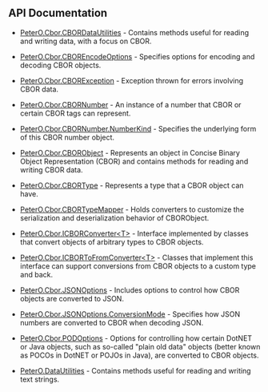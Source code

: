 ## API Documentation

 * [PeterO.Cbor.CBORDataUtilities](PeterO.Cbor.CBORDataUtilities.md) - Contains methods useful for reading and writing data, with a focus on CBOR.

 * [PeterO.Cbor.CBOREncodeOptions](PeterO.Cbor.CBOREncodeOptions.md) - Specifies options for encoding and decoding CBOR objects.

 * [PeterO.Cbor.CBORException](PeterO.Cbor.CBORException.md) - Exception thrown for errors involving CBOR data.

 * [PeterO.Cbor.CBORNumber](PeterO.Cbor.CBORNumber.md) - An instance of a number that CBOR or certain CBOR tags can represent.

 * [PeterO.Cbor.CBORNumber.NumberKind](PeterO.Cbor.CBORNumber.NumberKind.md) - Specifies the underlying form of this CBOR number object.

 * [PeterO.Cbor.CBORObject](PeterO.Cbor.CBORObject.md) - Represents an object in Concise Binary Object Representation (CBOR) and contains methods for reading and writing CBOR data.

 * [PeterO.Cbor.CBORType](PeterO.Cbor.CBORType.md) - Represents a type that a CBOR object can have.

 * [PeterO.Cbor.CBORTypeMapper](PeterO.Cbor.CBORTypeMapper.md) - Holds converters to customize the serialization and deserialization behavior of CBORObject.

 * [PeterO.Cbor.ICBORConverter&lt;T&gt;](PeterO.Cbor.ICBORConverter-T.md) - Interface implemented by classes that convert objects of arbitrary types to CBOR objects.

 * [PeterO.Cbor.ICBORToFromConverter&lt;T&gt;](PeterO.Cbor.ICBORToFromConverter-T.md) - Classes that implement this interface can support conversions from CBOR objects to a custom type and back.

 * [PeterO.Cbor.JSONOptions](PeterO.Cbor.JSONOptions.md) - Includes options to control how CBOR objects are converted to JSON.

 * [PeterO.Cbor.JSONOptions.ConversionMode](PeterO.Cbor.JSONOptions.ConversionMode.md) - Specifies how JSON numbers are converted to CBOR when decoding JSON.

 * [PeterO.Cbor.PODOptions](PeterO.Cbor.PODOptions.md) - Options for controlling how certain DotNET or Java objects, such as so-called "plain old data" objects (better known as POCOs in DotNET or POJOs in Java), are converted to CBOR objects.

 * [PeterO.DataUtilities](PeterO.DataUtilities.md) - Contains methods useful for reading and writing text strings.
